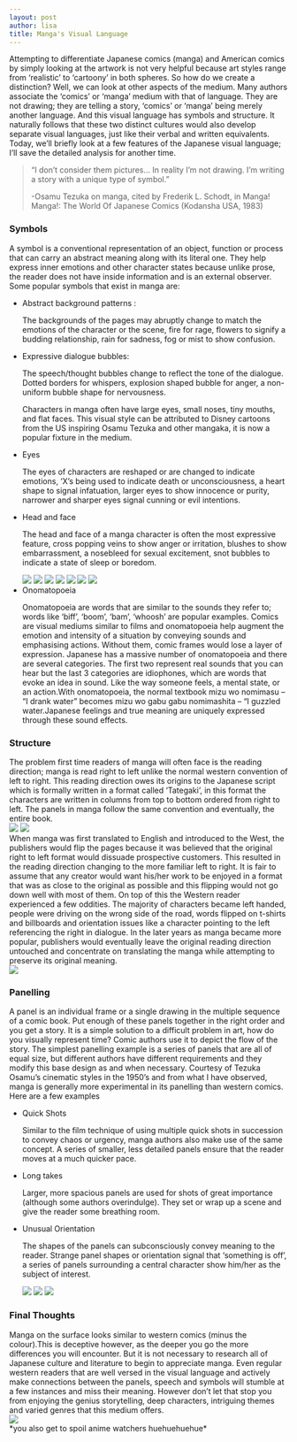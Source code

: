 ```yaml
---
layout: post
author: lisa
title: Manga's Visual Language
---
```

Attempting to differentiate Japanese comics (manga) and American comics by simply looking at the artwork is not very helpful because art styles range from ‘realistic’ to ‘cartoony’ in both spheres. So how do we create a distinction? Well, we can look at other aspects of the medium. Many authors associate the ‘comics’ or ‘manga’ medium with that of language. They are not drawing; they are telling a story, ‘comics’ or ‘manga’ being merely another language. And this visual language has symbols and structure. It naturally follows that these two distinct cultures would also develop separate visual languages, just like their verbal and written equivalents. Today, we’ll briefly look at a few features of the Japanese visual language; I’ll save the detailed analysis for another time.

<blockquote> 
    <p>“I don’t consider them pictures… In reality I’m not drawing. I’m writing a story with a unique type of symbol.”</p>
    <p>-Osamu Tezuka  on manga, cited by Frederik L. Schodt, in Manga! Manga!: The World Of Japanese Comics (Kodansha USA, 1983)</p>
</blockquote>
<h3>Symbols</h3>
A symbol is a conventional representation of an object, function or process that can carry an abstract meaning along with its literal one. They help express inner emotions and other character states because unlike prose, the reader does not have inside information and is an external observer. Some popular symbols that exist in manga are: 

<ul>
    <li>Abstract background patterns :</li>
    <p>The backgrounds of the pages may abruptly change to match the emotions of the character or the scene, fire for rage, flowers to signify a budding relationship, rain for sadness, fog or mist to show confusion.</p>
    <li> Expressive dialogue bubbles:</li>
    <p>The speech/thought bubbles change to reflect the tone of the dialogue. Dotted borders for whispers, explosion shaped bubble for anger, a non-uniform bubble shape for nervousness.</p>
    <p>Characters in manga often have large eyes, small noses, tiny mouths, and flat faces. This visual style can be attributed to Disney cartoons from the US inspiring Osamu Tezuka and other mangaka, it is now a popular fixture in the medium.</p>
    <li>Eyes</li>
    <p>The eyes of characters are reshaped or are changed to indicate emotions, ‘X’s being used to indicate death or unconsciousness, a heart shape to signal infatuation, larger eyes to show innocence or purity, narrower and sharper eyes signal cunning or evil intentions.<p>
    <li>Head and face</li>
    <p>The head and face of a manga character is often the most expressive feature, cross popping veins to show anger or irritation, blushes to show embarrassment, a nosebleed for sexual excitement, snot bubbles to indicate a state of sleep or boredom.</p>
    <div class='gallery'>
        <img class='post_image' src='../../../assets/images/manga101/flowers.jpg'/> 
        <img class='post_image'  src='../../../assets/images/manga101/rain.jpg'/> 
        <img class='post_image'   src='../../../assets/images/manga101/excitement.jpg'/> 
        <img class='post_image'   src='../../../assets/images/manga101/nervous.jpg'/>
        <img class='post_image'   src='../../../assets/images/manga101/innocence.jpg'/> 
        <img class='post_image'   src='../../../assets/images/manga101/evil.png'/>  
        <img class='post_image'   src='../../../assets/images/manga101/nosebleed.jpg'/> 
    </div>
    <li>Onomatopoeia</li>
    <p>Onomatopoeia are words that are similar to the sounds they refer to; words like ‘biff’, ‘boom’, ‘bam’,  ‘whoosh’ are popular examples. Comics are visual mediums similar to films and onomatopoeia help augment the emotion and intensity of a situation by conveying sounds and emphasising actions. Without them, comic frames would lose a layer of expression. 
    Japanese has a massive number of onomatopoeia and there are several categories. The first two represent real sounds that you can hear but the last 3 categories are idiophones, which are words that evoke an idea in sound. Like the way someone feels, a mental state, or an action.With onomatopoeia, the normal textbook mizu wo nomimasu – “I drank water” becomes mizu wo gabu gabu nomimashita – “I guzzled water.Japanese feelings and true meaning are uniquely expressed through these sound effects.</p>
</ul>



<h3>Structure</h3>
The problem first time readers of manga will often face is the reading direction; manga is read right to left unlike the normal western convention of left to right. This reading direction owes its origins to the Japanese script which is formally written in a format called ‘Tategaki’, in this format the characters are written in columns from top to bottom ordered from right to left. The panels in manga follow the same convention and eventually, the entire book.
<div class='gallery'>
    <img class='post_image'  src='../../../assets/images/manga101/topdown.jpg'/>
    <img class='post_image'  src='../../../assets/images/manga101/tategaki.jpeg'/> 
</div>
When manga was first translated to English and introduced to the West, the publishers would flip the pages because it was believed that the original right to left format would dissuade prospective customers. This resulted in the reading direction changing to the more familiar left to right. It is fair to assume that any creator would want his/her work to be enjoyed in a format that was as close to the original as possible and this flipping would not go down well with most of them. On top of this the Western reader experienced a few oddities. The majority of characters became left handed, people were driving on the wrong side of the road, words flipped on t-shirts and billboards and orientation issues like a character pointing to the left referencing the right in dialogue. In the later years as manga became more popular, publishers would eventually leave the original reading direction untouched and concentrate on translating the manga while attempting to preserve its original meaning. 
<div class='gallery'>
    <img class='post_image'  src='../../../assets/images/manga101/flipped.jpg'/>
</div>

<h3>Panelling</h3>
A panel is an individual frame or a single drawing in the multiple sequence of a comic book. Put enough of these panels together in the right order and you get a story.  It is a simple solution to a difficult problem in art, how do you visually represent time? Comic authors use it to depict the flow of the story. The simplest panelling example is a series of panels that are all of equal size, but different authors have different requirements and they modify this base design as and when necessary. Courtesy of Tezuka Osamu’s cinematic styles in the 1950’s and from what I have observed, manga is generally more experimental in its panelling than western comics. Here are a few examples
<ul>
    <li>Quick Shots</li>
    <p>Similar to the film technique of using multiple quick shots in succession to convey chaos or urgency, manga authors also make use of the same concept. A series of smaller, less detailed panels ensure that the reader moves at a much quicker pace. </p>
    <li>Long takes</li>
    <p>Larger, more spacious panels are used for shots of great importance (although some authors overindulge). They set or wrap up a scene and give the reader some breathing room. </p>
    <li>Unusual Orientation</li>
    <p>The shapes of the panels can subconsciously convey meaning to the reader. Strange panel shapes or orientation signal that ‘something is off’, a series of panels surrounding a central character show him/her as the subject of interest. </p>
    <div class='gallery'>
        <img class='post_image'  src='../../../assets/images/manga101/speed.jpg'/>
        <img class='post_image'  src='../../../assets/images/manga101/longshot.jpg'/>
        <img class='post_image'  src='../../../assets/images/manga101/focus.jpg'/>
    </div>
</ul>

<h3>Final Thoughts</h3>
Manga on the surface looks similar to western comics (minus the colour).This is deceptive however, as the deeper you go the more differences you will encounter. But it is not necessary to research all of Japanese culture and literature to begin to appreciate manga. Even regular western readers that are well versed in the visual language and actively make connections between the panels, speech and symbols will stumble at a few instances and miss their meaning. However don’t let that stop you from enjoying the genius storytelling, deep characters, intriguing themes and varied genres that this medium offers. 
<div class='gallery'>
    <img class='post_image' id="post_image"src='../../../assets/images/manga101/basement.jpg'/>
</div>
*you also get to spoil anime watchers huehuehuehue*
    